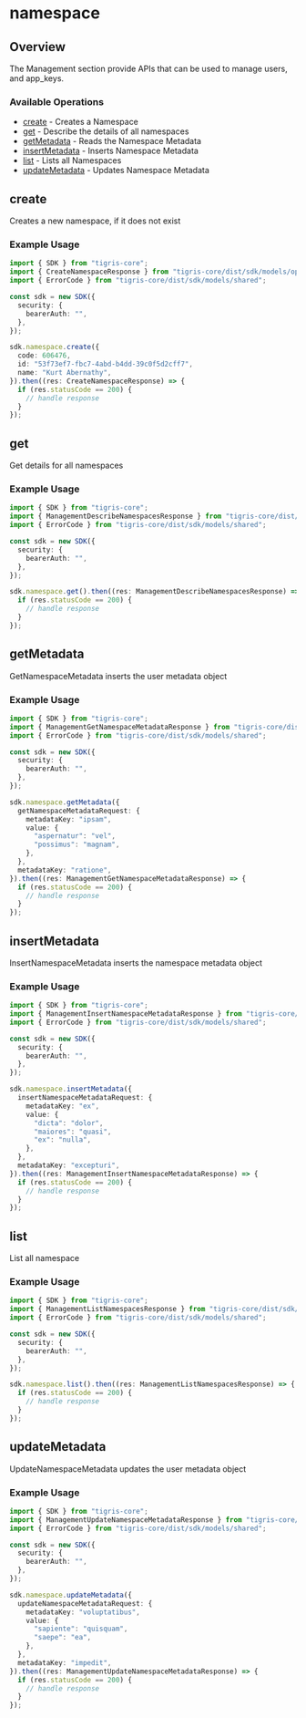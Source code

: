# namespace

## Overview

The Management section provide APIs that can be used to manage users, and app_keys.

### Available Operations

* [create](#create) - Creates a Namespace
* [get](#get) - Describe the details of all namespaces
* [getMetadata](#getmetadata) - Reads the Namespace Metadata
* [insertMetadata](#insertmetadata) - Inserts Namespace Metadata
* [list](#list) - Lists all Namespaces
* [updateMetadata](#updatemetadata) - Updates Namespace Metadata

## create

Creates a new namespace, if it does not exist

### Example Usage

```typescript
import { SDK } from "tigris-core";
import { CreateNamespaceResponse } from "tigris-core/dist/sdk/models/operations";
import { ErrorCode } from "tigris-core/dist/sdk/models/shared";

const sdk = new SDK({
  security: {
    bearerAuth: "",
  },
});

sdk.namespace.create({
  code: 606476,
  id: "53f73ef7-fbc7-4abd-b4dd-39c0f5d2cff7",
  name: "Kurt Abernathy",
}).then((res: CreateNamespaceResponse) => {
  if (res.statusCode == 200) {
    // handle response
  }
});
```

## get

Get details for all namespaces

### Example Usage

```typescript
import { SDK } from "tigris-core";
import { ManagementDescribeNamespacesResponse } from "tigris-core/dist/sdk/models/operations";
import { ErrorCode } from "tigris-core/dist/sdk/models/shared";

const sdk = new SDK({
  security: {
    bearerAuth: "",
  },
});

sdk.namespace.get().then((res: ManagementDescribeNamespacesResponse) => {
  if (res.statusCode == 200) {
    // handle response
  }
});
```

## getMetadata

GetNamespaceMetadata inserts the user metadata object

### Example Usage

```typescript
import { SDK } from "tigris-core";
import { ManagementGetNamespaceMetadataResponse } from "tigris-core/dist/sdk/models/operations";
import { ErrorCode } from "tigris-core/dist/sdk/models/shared";

const sdk = new SDK({
  security: {
    bearerAuth: "",
  },
});

sdk.namespace.getMetadata({
  getNamespaceMetadataRequest: {
    metadataKey: "ipsam",
    value: {
      "aspernatur": "vel",
      "possimus": "magnam",
    },
  },
  metadataKey: "ratione",
}).then((res: ManagementGetNamespaceMetadataResponse) => {
  if (res.statusCode == 200) {
    // handle response
  }
});
```

## insertMetadata

InsertNamespaceMetadata inserts the namespace metadata object

### Example Usage

```typescript
import { SDK } from "tigris-core";
import { ManagementInsertNamespaceMetadataResponse } from "tigris-core/dist/sdk/models/operations";
import { ErrorCode } from "tigris-core/dist/sdk/models/shared";

const sdk = new SDK({
  security: {
    bearerAuth: "",
  },
});

sdk.namespace.insertMetadata({
  insertNamespaceMetadataRequest: {
    metadataKey: "ex",
    value: {
      "dicta": "dolor",
      "maiores": "quasi",
      "ex": "nulla",
    },
  },
  metadataKey: "excepturi",
}).then((res: ManagementInsertNamespaceMetadataResponse) => {
  if (res.statusCode == 200) {
    // handle response
  }
});
```

## list

List all namespace

### Example Usage

```typescript
import { SDK } from "tigris-core";
import { ManagementListNamespacesResponse } from "tigris-core/dist/sdk/models/operations";
import { ErrorCode } from "tigris-core/dist/sdk/models/shared";

const sdk = new SDK({
  security: {
    bearerAuth: "",
  },
});

sdk.namespace.list().then((res: ManagementListNamespacesResponse) => {
  if (res.statusCode == 200) {
    // handle response
  }
});
```

## updateMetadata

UpdateNamespaceMetadata updates the user metadata object

### Example Usage

```typescript
import { SDK } from "tigris-core";
import { ManagementUpdateNamespaceMetadataResponse } from "tigris-core/dist/sdk/models/operations";
import { ErrorCode } from "tigris-core/dist/sdk/models/shared";

const sdk = new SDK({
  security: {
    bearerAuth: "",
  },
});

sdk.namespace.updateMetadata({
  updateNamespaceMetadataRequest: {
    metadataKey: "voluptatibus",
    value: {
      "sapiente": "quisquam",
      "saepe": "ea",
    },
  },
  metadataKey: "impedit",
}).then((res: ManagementUpdateNamespaceMetadataResponse) => {
  if (res.statusCode == 200) {
    // handle response
  }
});
```
